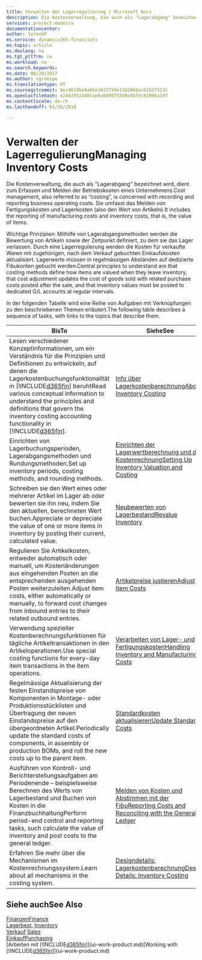 ```yaml
---
title: Verwalten der Lagerregulierung | Microsoft Docs
description: Die Kostenverwaltung, die auch als "Lagerabgang" bezeichnet wird, dient zum Erfassen und Melden der Betriebskosten eines Unternehmens. Sie umfasst das Melden von Fertigungskosten und Lagerkosten (also den Wert von Artikeln).
services: project-madeira
documentationcenter: 
author: SorenGP
ms.service: dynamics365-financials
ms.topic: article
ms.devlang: na
ms.tgt_pltfrm: na
ms.workload: na
ms.search.keywords: 
ms.date: 08/29/2017
ms.author: sgroespe
ms.translationtype: HT
ms.sourcegitcommit: bec0619be0a65e3625759e13d2866ac615d7513c
ms.openlocfilehash: e2443552440cae8a0d90753d9a56fdc82006a197
ms.contentlocale: de-ch
ms.lasthandoff: 01/30/2018

---
```

# <a name="managing-inventory-costs"></a><span data-ttu-id="da158-104">Verwalten der Lagerregulierung</span><span class="sxs-lookup"><span data-stu-id="da158-104">Managing Inventory Costs</span></span>
<span data-ttu-id="da158-105">Die Kostenverwaltung, die auch als "Lagerabgang" bezeichnet wird, dient zum Erfassen und Melden der Betriebskosten eines Unternehmens.</span><span class="sxs-lookup"><span data-stu-id="da158-105">Cost management, also referred to as “costing”, is concerned with recording and reporting business operating costs.</span></span> <span data-ttu-id="da158-106">Sie umfasst das Melden von Fertigungskosten und Lagerkosten (also den Wert von Artikeln).</span><span class="sxs-lookup"><span data-stu-id="da158-106">It includes the reporting of manufacturing costs and inventory costs, that is, the value of items.</span></span>   

<span data-ttu-id="da158-107">Wichtige Prinzipien: Mithilfe von Lagerabgangsmethoden werden die Bewertung von Artikeln sowie der Zeitpunkt definiert, zu dem sie das Lager verlassen. Durch eine Lagerregulierung werden die Kosten für verkaufte Waren mit zugehörigen, nach dem Verkauf gebuchten Einkaufskosten aktualisiert. Lagerwerte müssen in regelmässigen Abständen auf dedizierte Fibukonten gebucht werden.</span><span class="sxs-lookup"><span data-stu-id="da158-107">Central principles to understand are that costing methods define how items are valued when they leave inventory, that cost adjustment updates the cost of goods sold with related purchase costs posted after the sale, and that inventory values must be posted to dedicated G/L accounts at regular intervals.</span></span>

<span data-ttu-id="da158-108">In der folgenden Tabelle wird eine Reihe von Aufgaben mit Verknüpfungen zu den beschriebenen Themen erläutert.</span><span class="sxs-lookup"><span data-stu-id="da158-108">The following table describes a sequence of tasks, with links to the topics that describe them.</span></span>

|<span data-ttu-id="da158-109">**Bis**</span><span class="sxs-lookup"><span data-stu-id="da158-109">**To**</span></span>|<span data-ttu-id="da158-110">**Siehe**</span><span class="sxs-lookup"><span data-stu-id="da158-110">**See**</span></span>|  
|------------|-------------|  
|<span data-ttu-id="da158-111">Lesen verschiedener Konzeptinformationen, um ein Verständnis für die Prinzipien und Definitionen zu entwickeln, auf denen die Lagerkostenbuchungsfunktionalität in [!INCLUDE[d365fin](includes/d365fin_md.md)] beruht</span><span class="sxs-lookup"><span data-stu-id="da158-111">Read various conceptual information to understand the principles and definitions that govern the inventory costing accounting functionality in [!INCLUDE[d365fin](includes/d365fin_md.md)].</span></span>|[<span data-ttu-id="da158-112">Info über Lagerkostenberechnung</span><span class="sxs-lookup"><span data-stu-id="da158-112">About Inventory Costing</span></span>](finance-learn-about-costing.md)|  
|<span data-ttu-id="da158-113">Einrichten von Lagerbuchungsperioden, Lagerabgangsmethoden und Rundungsmethoden.</span><span class="sxs-lookup"><span data-stu-id="da158-113">Set up inventory periods, costing methods, and rounding methods.</span></span>|[<span data-ttu-id="da158-114">Einrichten der Lagerwertberechnung und der Kostenrechnung</span><span class="sxs-lookup"><span data-stu-id="da158-114">Setting Up Inventory Valuation and Costing</span></span>](finance-set-up-inventory-valuation-and-costing.md)|
|<span data-ttu-id="da158-115">Schreiben sie den Wert eines oder mehrerer Artikel im Lager ab oder bewerten sie ihn neu, indem Sie den aktuellen, berechneten Wert buchen.</span><span class="sxs-lookup"><span data-stu-id="da158-115">Appreciate or depreciate the value of one or more items in inventory by posting their current, calculated value.</span></span>|[<span data-ttu-id="da158-116">Neubewerten von Lagerbestand</span><span class="sxs-lookup"><span data-stu-id="da158-116">Revalue Inventory</span></span>](inventory-how-revalue-inventory.md)|
|<span data-ttu-id="da158-117">Regulieren Sie Artikelkosten, entweder automatisch oder manuell, um Kostenänderungen aus eingehenden Posten an die entsprechenden ausgehenden Posten weiterzuleiten.</span><span class="sxs-lookup"><span data-stu-id="da158-117">Adjust item costs, either automatically or manually, to forward cost changes from inbound entries to their related outbound entries.</span></span>|[<span data-ttu-id="da158-118">Artikelpreise justieren</span><span class="sxs-lookup"><span data-stu-id="da158-118">Adjust Item Costs</span></span>](inventory-how-adjust-item-costs.md)|
|<span data-ttu-id="da158-119">Verwendung spezieller Kostenberechnungsfunktionen für tägliche Artikeltransaktionen in den Artikeloperationen.</span><span class="sxs-lookup"><span data-stu-id="da158-119">Use special costing functions for every-day item transactions in the item operations.</span></span>|[<span data-ttu-id="da158-120">Verarbeiten von Lager- und Fertigungskosten</span><span class="sxs-lookup"><span data-stu-id="da158-120">Handling Inventory and Manufacturing Costs</span></span>](finance-handle-inventory-and-manufacturing-costs.md)|  
|<span data-ttu-id="da158-121">Regelmässige Aktualisierung der festen Einstandspreise von Komponenten in Montage- oder Produktionsstücklisten und Übertragung der neuen Einstandspreise auf den übergeordneten Artikel.</span><span class="sxs-lookup"><span data-stu-id="da158-121">Periodically update the standard costs of components, in assembly or production BOMs, and roll the new costs up to the parent item.</span></span>|[<span data-ttu-id="da158-122">Standardkosten aktualisieren</span><span class="sxs-lookup"><span data-stu-id="da158-122">Update Standard Costs</span></span>](finance-how-to-update-standard-costs.md)|
|<span data-ttu-id="da158-123">Ausführen von Kontroll- und Berichterstellungsaufgaben am Periodenende – beispielsweise Berechnen des Werts von Lagerbestand und Buchen von Kosten in die Finanzbuchhaltung</span><span class="sxs-lookup"><span data-stu-id="da158-123">Perform period-end control and reporting tasks, such calculate the value of inventory and post costs to the general ledger.</span></span>|[<span data-ttu-id="da158-124">Melden von Kosten und Abstimmen mit der Fibu</span><span class="sxs-lookup"><span data-stu-id="da158-124">Reporting Costs and Reconciling with the General Ledger</span></span>](finance-report-costs-and-reconcile-with-the-general-ledger.md)|  
|<span data-ttu-id="da158-125">Erfahren Sie mehr über die Mechanismen im Kostenrechnungssystem.</span><span class="sxs-lookup"><span data-stu-id="da158-125">Learn about all mechanisms in the costing system.</span></span>|[<span data-ttu-id="da158-126">Designdetails: Lagerkostenberechnung</span><span class="sxs-lookup"><span data-stu-id="da158-126">Design Details: Inventory Costing</span></span>](design-details-inventory-costing.md)|  

## <a name="see-also"></a><span data-ttu-id="da158-127">Siehe auch</span><span class="sxs-lookup"><span data-stu-id="da158-127">See Also</span></span>  
 [<span data-ttu-id="da158-128">Finanzen</span><span class="sxs-lookup"><span data-stu-id="da158-128">Finance</span></span>](finance.md)  
 <span data-ttu-id="da158-129">[Lagerbest.](inventory-manage-inventory.md) </span><span class="sxs-lookup"><span data-stu-id="da158-129">[Inventory](inventory-manage-inventory.md) </span></span>  
 <span data-ttu-id="da158-130">[Verkauf](sales-manage-sales.md) </span><span class="sxs-lookup"><span data-stu-id="da158-130">[Sales](sales-manage-sales.md) </span></span>  
 [<span data-ttu-id="da158-131">Einkauf</span><span class="sxs-lookup"><span data-stu-id="da158-131">Purchasing</span></span>](purchasing-manage-purchasing.md)  
 <span data-ttu-id="da158-132">[Arbeiten mit [!INCLUDE[d365fin](includes/d365fin_md.md)]](ui-work-product.md)</span><span class="sxs-lookup"><span data-stu-id="da158-132">[Working with [!INCLUDE[d365fin](includes/d365fin_md.md)]](ui-work-product.md)</span></span>

